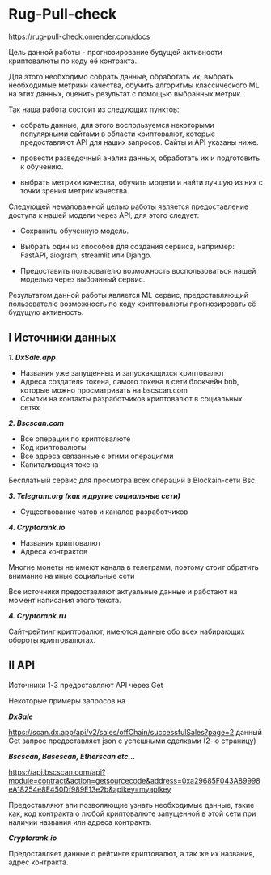 # Rug-Pull-check
https://rug-pull-check.onrender.com/docs

Цель данной работы - прогнозирование будущей активности криптовалюты по коду её контракта. 

Для этого необходимо собрать данные, обработать их, выбрать необходимые метрики качества, обучить алгоритмы классического ML на этих данных, оценить результат с помощью выбранных метрик. 

Так наша работа состоит из следующих пунктов:

- собрать данные, для этого воспользуемся некоторыми популярными сайтами в области криптовалют, которые предоставляют API для наших запросов. Сайты и API указаны ниже. 

- провести разведочный анализ данных, обработать их и подготовить к обучению.

- выбрать метрики качества, обучить модели и найти лучшую из них с точки зрения метрик качества.

Следующей немаловажной целью работы является предоставление доступа к нашей модели через API, для этого следует:

- Сохранить обученную модель.

- Выбрать один из способов для создания сервиса, например: FastAPI, aiogram, streamlit или Django.

- Предоставить пользователю возможность воспользоваться нашей моделью через выбранный сервис.

Результатом данной работы является ML-сервис, предоставляющий пользователю возможность по коду криптовалюты прогнозировать её будущую активность.

## I Источники данных

***1.	DxSale.app***
-	Названия уже запущенных и запускающихся криптовалют
-	Адреса создателя токена, самого токена в сети блокчейн bnb, которые можно просматривать на bscscan.com
-	Ссылки на контакты разработчиков криптовалют в социальных сетях	

***2.	Bscscan.com***
-	Все операции по криптовалюте
-	Код криптовалюты
-	Все адреса связанные с этими операциями
-	Капитализация токена

Бесплатный сервис для просмотра всех операций в Blockain-сети Bsc.

***3.	Telegram.org (как и другие социальные сети)***
-	Существование чатов и каналов разработчиков

***4. Cryptorank.io***
-   Названия криптовалют
-   Адреса контрактов

Многие монеты не имеют канала в телеграмм, поэтому стоит обратить внимание на иные социальные сети

Все источники предоставляют актуальные данные и работают на момент написания этого текста.

***4. Cryptorank.ru***

Сайт-рейтинг криптовалют, имеются данные обо всех набирающих обороты криптовалютах.

## II API

Источники 1-3 предоставляют API через Get

Некоторые примеры запросов на

***DxSale***

https://scan.dx.app/api/v2/sales/offChain/successfulSales?page=2
данный Get запрос предоставляет json с успешными сделками (2-ю страницу)

***Bscscan, Basescan, Etherscan etc...***

https://api.bscscan.com/api?module=contract&action=getsourcecode&address=0xa29685F043A89998eA18254e8E450Df989E13e2b&apikey=myapikey

Предоставляют апи позволяющие узнать необходимые данные, такие как, код контракта о любой криптовалюте запущенной в этой сети при наличии названия или адреса контракта.


***Cryptorank.io***

Предоставляет данные о рейтинге криптовалют, а так же их названия, адрес контракта.
